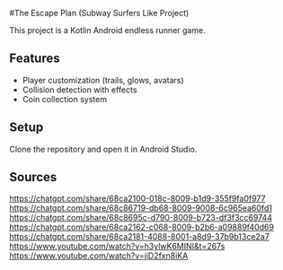 #The Escape Plan (Subway Surfers Like Project)

This project is a Kotlin Android endless runner game.

## Features
- Player customization (trails, glows, avatars)
- Collision detection with effects
- Coin collection system

## Setup
Clone the repository and open it in Android Studio.

## Sources
https://chatgpt.com/share/68ca2100-018c-8009-b1d9-355f9fa0f977
https://chatgpt.com/share/68c86719-db68-8009-9008-6c965ea60fd1
https://chatgpt.com/share/68c8695c-d790-8009-b723-df3f3cc69744
https://chatgpt.com/share/68ca2162-c068-8009-b2b6-a09889f40d69
https://chatgpt.com/share/68ca2181-4088-8001-a8d9-37b9b13ce2a7
https://www.youtube.com/watch?v=h3ylwK6MINI&t=267s
https://www.youtube.com/watch?v=jiD2fxn8iKA